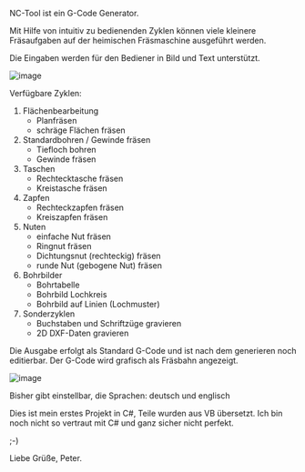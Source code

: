 NC-Tool ist ein G-Code Generator.

Mit Hilfe von intuitiv zu bedienenden Zyklen
können viele kleinere Fräsaufgaben auf der heimischen
Fräsmaschine ausgeführt werden.

Die Eingaben werden für den Bediener in Bild und Text unterstützt.

![image](https://github.com/NcPeter/NC_Tool/assets/156658983/4d76bc65-a869-4999-996c-1f8d1f3c1885)

Verfügbare Zyklen:
1. Flächenbearbeitung
    - Planfräsen
    - schräge Flächen fräsen
2. Standardbohren / Gewinde fräsen
    - Tiefloch bohren
    - Gewinde fräsen
3. Taschen
    - Rechtecktasche fräsen
    - Kreistasche fräsen
4. Zapfen
    - Rechteckzapfen fräsen
    - Kreiszapfen fräsen
5. Nuten
    - einfache Nut fräsen
    - Ringnut fräsen
    - Dichtungsnut (rechteckig) fräsen
    - runde Nut (gebogene Nut) fräsen
6. Bohrbilder
    - Bohrtabelle
    - Bohrbild Lochkreis
    - Bohrbild auf Linien (Lochmuster)
7. Sonderzyklen
    - Buchstaben und Schriftzüge gravieren
    - 2D DXF-Daten gravieren

Die Ausgabe  erfolgt als Standard G-Code und ist nach dem generieren noch editierbar.
Der G-Code wird grafisch als Fräsbahn angezeigt.

![image](https://github.com/NcPeter/NC_Tool/assets/156658983/4c97d4df-624e-40af-af27-b1532fc1e425)


Bisher gibt einstellbar, die Sprachen: deutsch und englisch

Dies ist mein erstes Projekt in C#, Teile wurden aus VB übersetzt.
Ich bin noch nicht so vertraut mit C# und ganz sicher nicht perfekt.

;-)

Liebe Grüße, Peter.
